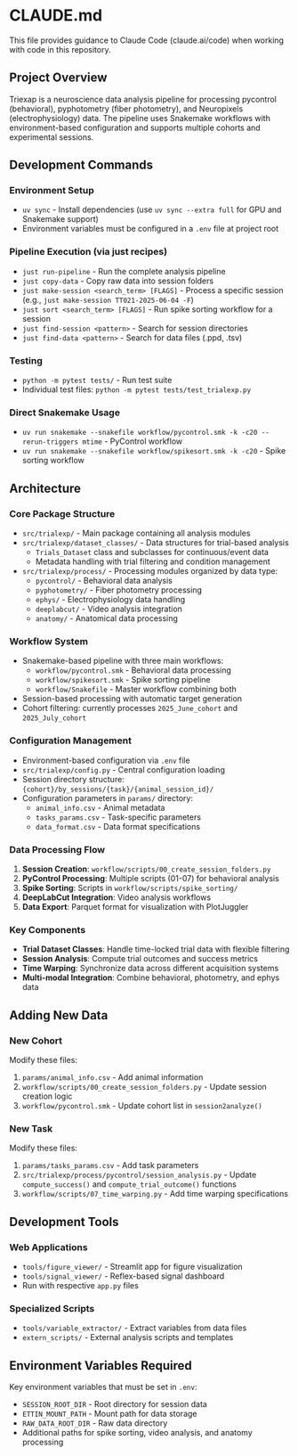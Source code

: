 # CLAUDE.md

This file provides guidance to Claude Code (claude.ai/code) when working with code in this repository.

## Project Overview

Triexap is a neuroscience data analysis pipeline for processing pycontrol (behavioral), pyphotometry (fiber photometry), and Neuropixels (electrophysiology) data. The pipeline uses Snakemake workflows with environment-based configuration and supports multiple cohorts and experimental sessions.

## Development Commands

### Environment Setup
- `uv sync` - Install dependencies (use `uv sync --extra full` for GPU and Snakemake support)
- Environment variables must be configured in a `.env` file at project root

### Pipeline Execution (via just recipes)
- `just run-pipeline` - Run the complete analysis pipeline  
- `just copy-data` - Copy raw data into session folders
- `just make-session <search_term> [FLAGS]` - Process a specific session (e.g., `just make-session TT021-2025-06-04 -F`)
- `just sort <search_term> [FLAGS]` - Run spike sorting workflow for a session
- `just find-session <pattern>` - Search for session directories
- `just find-data <pattern>` - Search for data files (.ppd, .tsv)

### Testing
- `python -m pytest tests/` - Run test suite
- Individual test files: `python -m pytest tests/test_trialexp.py`

### Direct Snakemake Usage
- `uv run snakemake --snakefile workflow/pycontrol.smk -k -c20 --rerun-triggers mtime` - PyControl workflow
- `uv run snakemake --snakefile workflow/spikesort.smk -k -c20` - Spike sorting workflow

## Architecture

### Core Package Structure
- `src/trialexp/` - Main package containing all analysis modules
- `src/trialexp/dataset_classes/` - Data structures for trial-based analysis
  - `Trials_Dataset` class and subclasses for continuous/event data
  - Metadata handling with trial filtering and condition management
- `src/trialexp/process/` - Processing modules organized by data type:
  - `pycontrol/` - Behavioral data analysis
  - `pyphotometry/` - Fiber photometry processing  
  - `ephys/` - Electrophysiology data handling
  - `deeplabcut/` - Video analysis integration
  - `anatomy/` - Anatomical data processing

### Workflow System
- Snakemake-based pipeline with three main workflows:
  - `workflow/pycontrol.smk` - Behavioral data processing
  - `workflow/spikesort.smk` - Spike sorting pipeline  
  - `workflow/Snakefile` - Master workflow combining both
- Session-based processing with automatic target generation
- Cohort filtering: currently processes `2025_June_cohort` and `2025_July_cohort`

### Configuration Management
- Environment-based configuration via `.env` file
- `src/trialexp/config.py` - Central configuration loading
- Session directory structure: `{cohort}/by_sessions/{task}/{animal_session_id}/`
- Configuration parameters in `params/` directory:
  - `animal_info.csv` - Animal metadata
  - `tasks_params.csv` - Task-specific parameters
  - `data_format.csv` - Data format specifications

### Data Processing Flow
1. **Session Creation**: `workflow/scripts/00_create_session_folders.py`
2. **PyControl Processing**: Multiple scripts (01-07) for behavioral analysis
3. **Spike Sorting**: Scripts in `workflow/scripts/spike_sorting/`
4. **DeepLabCut Integration**: Video analysis workflows
5. **Data Export**: Parquet format for visualization with PlotJuggler

### Key Components
- **Trial Dataset Classes**: Handle time-locked trial data with flexible filtering
- **Session Analysis**: Compute trial outcomes and success metrics
- **Time Warping**: Synchronize data across different acquisition systems
- **Multi-modal Integration**: Combine behavioral, photometry, and ephys data

## Adding New Data

### New Cohort
Modify these files:
1. `params/animal_info.csv` - Add animal information
2. `workflow/scripts/00_create_session_folders.py` - Update session creation logic  
3. `workflow/pycontrol.smk` - Update cohort list in `session2analyze()`

### New Task
Modify these files:
1. `params/tasks_params.csv` - Add task parameters
2. `src/trialexp/process/pycontrol/session_analysis.py` - Update `compute_success()` and `compute_trial_outcome()` functions
3. `workflow/scripts/07_time_warping.py` - Add time warping specifications

## Development Tools

### Web Applications
- `tools/figure_viewer/` - Streamlit app for figure visualization
- `tools/signal_viewer/` - Reflex-based signal dashboard
- Run with respective `app.py` files

### Specialized Scripts
- `tools/variable_extractor/` - Extract variables from data files
- `extern_scripts/` - External analysis scripts and templates

## Environment Variables Required

Key environment variables that must be set in `.env`:
- `SESSION_ROOT_DIR` - Root directory for session data
- `ETTIN_MOUNT_PATH` - Mount path for data storage
- `RAW_DATA_ROOT_DIR` - Raw data directory
- Additional paths for spike sorting, video analysis, and anatomy processing